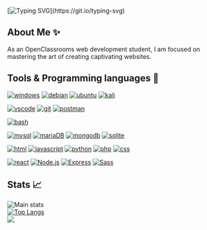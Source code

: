 [![Typing SVG](https://readme-typing-svg.herokuapp.com?color=9B0EF7&lines=Hello+!+Im+Bryan.;)](https://git.io/typing-svg)
## About Me ✨
As an OpenClassrooms web development student, I am focused on mastering the art of creating captivating websites.<br/>

## Tools & Programming languages 🔧
[![windows](https://img.shields.io/badge/windows-★★★-lightgrey?labelColor=0078D6&logo=Windows&style=for-the-badge&logoColor=white)](#)
[![debian](https://img.shields.io/badge/debian-★★☆-lightgrey?labelColor=A81D33&logo=Debian&style=for-the-badge&logoColor=white)](#)
[![ubuntu](https://img.shields.io/badge/ubuntu-★★☆-lightgrey?labelColor=E95420&logo=ubuntu&style=for-the-badge&logoColor=white)](#)
[![kali](https://img.shields.io/badge/kali-★★☆-lightgrey?labelColor=557C94&logo=kali-linux&style=for-the-badge&logoColor=white)](#)

[![vscode](https://img.shields.io/badge/VSCode-★★★-lightgrey?labelColor=0078D4&logo=visual%20studio%20code&style=for-the-badge&logoColor=white)](https://code.visualstudio.com/)
[![git](https://img.shields.io/badge/Git-★★☆-lightgrey?labelColor=E44C30&logo=git&style=for-the-badge&logoColor=white)](https://git-scm.com/)
[![postman](https://img.shields.io/badge/Postman-★★☆-lightgrey?labelColor=FF6C37&logo=Postman&style=for-the-badge&logoColor=white)](https://www.postman.com/)

[![bash](https://img.shields.io/badge/bash-★★☆-lightgrey?labelColor=4EAA25&logo=GNU-Bash&style=for-the-badge&logoColor=white)](https://en.wikipedia.org/wiki/Bash_(Unix_shell))

[![mysql](https://img.shields.io/badge/MySQL-★★☆-lightgrey?labelColor=557C94&logo=MySQL&style=for-the-badge&logoColor=white)](https://www.mysql.com/)
[![mariaDB](https://img.shields.io/badge/MariaDB-★★☆-lightgrey?labelColor=003545&logo=MariaDB&style=for-the-badge&logoColor=white)](https://mariadb.org/)
[![mongodb](https://img.shields.io/badge/MongoDB-★★☆-lightgrey?labelColor=4EA94B&logo=MongoDB&style=for-the-badge&logoColor=white)](https://mongodb.com/)
[![sqlite](https://img.shields.io/badge/SQLITE-★☆☆-lightgrey?labelColor=07405E&logo=sqlite&style=for-the-badge&logoColor=white)](https://sqlite.org/)

[![html](https://img.shields.io/badge/html-★★★-lightgrey?labelColor=E34F26&logo=HTML5&style=for-the-badge&logoColor=white)](https://www.w3schools.com/html)
[![javascript](https://img.shields.io/badge/javascript-★★★-lightgrey?labelColor=F7DF1E&logo=JavaScript&style=for-the-badge&logoColor=black)](https://www.w3schools.com/js)
[![python](https://img.shields.io/badge/python-★★★-lightgrey?labelColor=3776AB&logo=Python&style=for-the-badge&logoColor=white)](https://www.python.org/)
[![php](https://img.shields.io/badge/php-★★☆-lightgrey?labelColor=777BB4&logo=PHP&style=for-the-badge&logoColor=white)](https://www.php.net/)
[![css](https://img.shields.io/badge/css-★★☆-lightgrey?labelColor=1572B6&logo=CSS3&style=for-the-badge&logoColor=white)](https://www.w3schools.com/css)

[![react](https://img.shields.io/badge/react-★★☆-lightgrey?labelColor=61DAFB&logo=React&style=for-the-badge&logoColor=white)](https://react.dev/)
[![Node.js](https://img.shields.io/badge/nodejs-★★☆-lightgrey?labelColor=339933&logo=Node.JS&style=for-the-badge&logoColor=white)](https://nodejs.org/)
[![Express](https://img.shields.io/badge/express-★★☆-lightgrey?labelColor=000000&logo=Express&style=for-the-badge&logoColor=white)](https://expressjs.com/)
[![Sass](https://img.shields.io/badge/sass-★★☆-lightgrey?labelColor=CC6699&logo=Sass&style=for-the-badge&logoColor=white)](https://sass-lang.com/)

## Stats 📈
![Main stats](https://github-readme-stats.vercel.app/api?username=bryanb-dev&show_icons=true&theme=radical&count_private=true)
<br/>
[![Top Langs](https://github-readme-stats.vercel.app/api/top-langs/?username=bryanb-dev&theme=radical&layout=compact)](https://github.com/anuraghazra/github-readme-stats)
<br/>
![](https://komarev.com/ghpvc/?username=BryanB-Dev&color=lightgrey&labelColor=1572B6&logo=CSS3&style=for-the-badge&logoColor=white)
